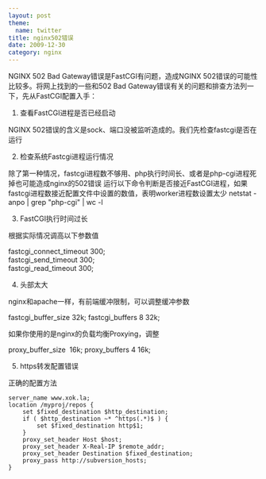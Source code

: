 ```yaml
---
layout: post
theme:
  name: twitter
title: nginx502错误
date: 2009-12-30
category: nginx
---
```


NGINX 502 Bad Gateway错误是FastCGI有问题，造成NGINX 502错误的可能性比较多。将网上找到的一些和502 Bad Gateway错误有关的问题和排查方法列一下，先从FastCGI配置入手：

1. 查看FastCGI进程是否已经启动

NGINX 502错误的含义是sock、端口没被监听造成的。我们先检查fastcgi是否在运行

2. 检查系统Fastcgi进程运行情况

除了第一种情况，fastcgi进程数不够用、php执行时间长、或者是php-cgi进程死掉也可能造成nginx的502错误
运行以下命令判断是否接近FastCGI进程，如果fastcgi进程数接近配置文件中设置的数值，表明worker进程数设置太少
netstat -anpo | grep "php-cgi" | wc -l

3. FastCGI执行时间过长

根据实际情况调高以下参数值

fastcgi_connect_timeout 300;    
fastcgi_send_timeout 300;    
fastcgi_read_timeout 300;    

4. 头部太大

nginx和apache一样，有前端缓冲限制，可以调整缓冲参数

fastcgi_buffer_size 32k;
fastcgi_buffers 8 32k;

如果你使用的是nginx的负载均衡Proxying，调整

proxy_buffer_size  16k;
proxy_buffers 4 16k;

5. https转发配置错误

正确的配置方法
```nginx
server_name www.xok.la;
location /myproj/repos {
    set $fixed_destination $http_destination;
    if ( $http_destination ~* ^https(.*)$ ) {
        set $fixed_destination http$1;
    }
    proxy_set_header Host $host;
    proxy_set_header X-Real-IP $remote_addr;
    proxy_set_header Destination $fixed_destination;
    proxy_pass http://subversion_hosts;
}
```


